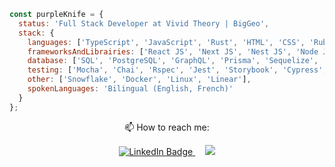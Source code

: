 


```javascript
const purpleKnife = {
  status: 'Full Stack Developer at Vivid Theory | BigGeo',
  stack: {
    languages: ['TypeScript', 'JavaScript', 'Rust', 'HTML', 'CSS', 'Ruby'],
    frameworksAndLibrairies: ['React JS', 'Next JS', 'Nest JS', 'Node JS', 'Express', 'Rails', 'jQuery', 'MUI', 'Bootstrap', 'SASS', 'Mapbox'],
    database: ['SQL', 'PostgreSQL', 'GraphQL', 'Prisma', 'Sequelize', 'DuckDB'],
    testing: ['Mocha', 'Chai', 'Rspec', 'Jest', 'Storybook', 'Cypress', 'Playwright', 'Selenium', 'BrowserStack'],
    other: ['Snowflake', 'Docker', 'Linux', 'Linear'],
    spokenLanguages: 'Bilingual (English, French)'
  }
};
```

 <p align="center">📫 How to reach me:</p>
 <div align="center">
  <a href="https://www.linkedin.com/in/hindnayhi/">
    <img src="https://img.shields.io/badge/LinkedIn-blue?style=for-the-badge&logo=linkedin&logoColor=white" alt="LinkedIn Badge"/>
  </a>
  &nbsp; &nbsp;
  <a href="mailto:hind.nayhi@gmail.com">
    <img src="https://img.shields.io/badge/Gmail-D14836?style=for-the-badge&logo=gmail&logoColor=white" />
  </a>
</div>

<!--
**Purpleknife/Purpleknife** is a ✨ _special_ ✨ repository because its `README.md` (this file) appears on your GitHub profile.

Here are some ideas to get you started:

- 🔭 I’m currently working on ...
- 🌱 I’m currently learning ...
- 👯 I’m looking to collaborate on ...
- 🤔 I’m looking for help with ...
- 💬 Ask me about ...
- 📫 How to reach me: ...
- 😄 Pronouns: ...
- ⚡ Fun fact: ...
-->
